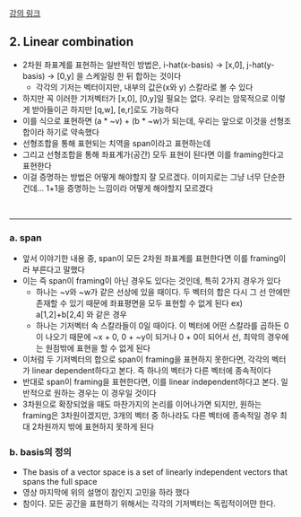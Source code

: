 [강의 링크](https://www.youtube.com/watch?v=k7RM-ot2NWY&list=PLZHQObOWTQDPD3MizzM2xVFitgF8hE_ab&index=2&ab_channel=3Blue1Brown)


## 2. Linear combination
* 2차원 좌표계를 표현하는 일반적인 방법은, i-hat(x-basis) -> [x,0], j-hat(y-basis) -> [0,y] 을 스케일링 한 뒤 합하는 것이다
  * 각각의 기저는 벡터이지만, 내부의 값은(x와 y) 스칼라로 볼 수 있다
* 하지만 꼭 이러한 기저벡터가 [x,0], [0,y]일 필요는 없다. 우리는 암묵적으로 이렇게 받아들이곤 하지만 [q,w], [e,r]로도 가능하다
* 이를 식으로 표현하면 (a * ~v) + (b * ~w)가 되는데, 우리는 앞으로 이것을 선형조합이라 하기로 약속했다
* 선형조합을 통해 표현되는 치역을 span이라고 표현하는데
* 그리고 선형조합을 통해 좌표계가(공간) 모두 표현이 된다면 이를 framing한다고 표현한다
* 이걸 증명하는 방법은 어떻게 해야할지 잘 모르겠다. 이미지로는 그냥 너무 단순한 건데... 1+1을 증명하는 느낌이라 어떻게 해야할지 모르겠다

&nbsp;

---

### a. span
* 앞서 이야기한 내용 중, span이 모든 2차원 좌표계를 표현한다면 이를 framing이라 부른다고 말했다
* 이는 즉 span이 framing이 아닌 경우도 있다는 것인데, 특히 2가지 경우가 있다
  * 하나는 ~v와 ~w가 같은 선상에 있을 때이다. 두 벡터의 합은 다시 그 선 안에만 존재할 수 있기 때문에 좌표평면을 모두 표현할 수 없게 된다 ex) a[1,2]+b[2,4] 와 같은 경우
  * 하나는 기저벡터 속 스칼라들이 0일 때이다. 이 벡터에 어떤 스칼라를 곱하든 0이 나오기 때문에 ~x + 0, 0 + ~y이 되거나 0 + 0이 되어서 선, 최악의 경우에는 원점밖에 표현을 할 수 없게 된다
* 이처럼 두 기저벡터의 합으로 span이 framing을 표현하지 못한다면, 각각의 벡터가 linear dependent하다고 본다. 즉 하나의 벡터가 다른 벡터에 종속적이다
* 반대로 span이 framing을 표현한다면, 이를 linear independent하다고 본다. 일반적으로 원하는 경우는 이 경우일 것이다
* 3차원으로 확장되었을 때도 마찬가지의 논리를 이어나가면 되지만, 원하는 framing은 3차원이겠지만, 3개의 벡터 중 하나라도 다른 벡터에 종속적일 경우 최대 2차원까지 밖에 표현하지 못하게 된다

### b. basis의 정의
* The basis of a vector space is a set of linearly independent vectors that spans the full space
* 영상 마지막에 위의 설명이 참인지 고민을 하라 했다
* 참이다. 모든 공간을 표현하기 위해서는 각각의 기저벡터는 독립적이어먄 한다.
